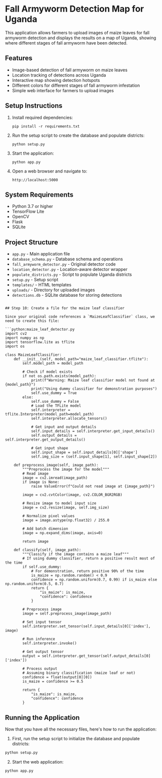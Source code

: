 # Fall Armyworm Detection Map for Uganda

This application allows farmers to upload images of maize leaves for fall armyworm detection and displays the results on a map of Uganda, showing where different stages of fall armyworm have been detected.

## Features

- Image-based detection of fall armyworm on maize leaves
- Location tracking of detections across Uganda
- Interactive map showing detection hotspots
- Different colors for different stages of fall armyworm infestation
- Simple web interface for farmers to upload images

## Setup Instructions

1. Install required dependencies:
   ```
   pip install -r requirements.txt
   ```

2. Run the setup script to create the database and populate districts:
   ```
   python setup.py
   ```

3. Start the application:
   ```
   python app.py
   ```

4. Open a web browser and navigate to:
   ```
   http://localhost:5000
   ```

## System Requirements

- Python 3.7 or higher
- TensorFlow Lite
- OpenCV
- Flask
- SQLite

## Project Structure

- `app.py` - Main application file
- `database_schema.py` - Database schema and operations
- `fall_armyworm_detector.py` - Original detector code
- `location_detector.py` - Location-aware detector wrapper
- `populate_districts.py` - Script to populate Uganda districts
- `setup.py` - Setup script
- `templates/` - HTML templates
- `uploads/` - Directory for uploaded images
- `detections.db` - SQLite database for storing detections
```

## Step 10: Create a file for the maize leaf classifier

Since your original code references a `MaizeLeafClassifier` class, we need to create this file:

```python:maize_leaf_detector.py
import cv2
import numpy as np
import tensorflow.lite as tflite
import os

class MaizeLeafClassifier:
    def __init__(self, model_path="maize_leaf_classifier.tflite"):
        self.model_path = model_path
        
        # Check if model exists
        if not os.path.exists(model_path):
            print(f"Warning: Maize leaf classifier model not found at {model_path}")
            print("Using dummy classifier for demonstration purposes")
            self.use_dummy = True
        else:
            self.use_dummy = False
            # Load the TFLite model
            self.interpreter = tflite.Interpreter(model_path=model_path)
            self.interpreter.allocate_tensors()
            
            # Get input and output details
            self.input_details = self.interpreter.get_input_details()
            self.output_details = self.interpreter.get_output_details()
            
            # Get input shape
            self.input_shape = self.input_details[0]['shape']
            self.img_size = (self.input_shape[1], self.input_shape[2])
    
    def preprocess_image(self, image_path):
        """Preprocess the image for the model"""
        # Read image
        image = cv2.imread(image_path)
        if image is None:
            raise ValueError(f"Could not read image at {image_path}")
            
        image = cv2.cvtColor(image, cv2.COLOR_BGR2RGB)
        
        # Resize image to model input size
        image = cv2.resize(image, self.img_size)
        
        # Normalize pixel values
        image = image.astype(np.float32) / 255.0
        
        # Add batch dimension
        image = np.expand_dims(image, axis=0)
        
        return image
    
    def classify(self, image_path):
        """Classify if the image contains a maize leaf"""
        # If using dummy classifier, return a positive result most of the time
        if self.use_dummy:
            # For demonstration, return positive 90% of the time
            is_maize = np.random.random() < 0.9
            confidence = np.random.uniform(0.7, 0.99) if is_maize else np.random.uniform(0.5, 0.7)
            return {
                "is_maize": is_maize,
                "confidence": confidence
            }
        
        # Preprocess image
        image = self.preprocess_image(image_path)
        
        # Set input tensor
        self.interpreter.set_tensor(self.input_details[0]['index'], image)
        
        # Run inference
        self.interpreter.invoke()
        
        # Get output tensor
        output = self.interpreter.get_tensor(self.output_details[0]['index'])
        
        # Process output
        # Assuming binary classification (maize leaf or not)
        confidence = float(output[0][0])
        is_maize = confidence >= 0.5
        
        return {
            "is_maize": is_maize,
            "confidence": confidence
        }
```

## Running the Application

Now that you have all the necessary files, here's how to run the application:

1. First, run the setup script to initialize the database and populate districts:
```bash
python setup.py
```

2. Start the web application:
```bash
python app.py
